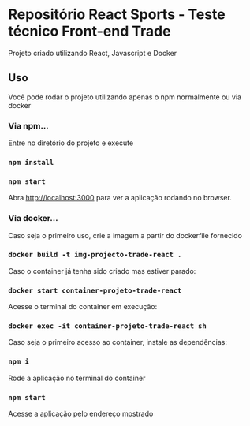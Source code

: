 # Repositório React Sports - Teste técnico Front-end Trade

Projeto criado utilizando React, Javascript e Docker

## Uso

Você pode rodar o projeto utilizando apenas o npm normalmente ou via docker

### Via npm...

Entre no diretório do projeto e execute

### `npm install`

### `npm start`

Abra [http://localhost:3000](http://localhost:3000) para ver a aplicação rodando no browser.

### Via docker...

Caso seja o primeiro uso, crie a imagem a partir do dockerfile fornecido

### `docker build -t img-projecto-trade-react .`

Caso o container já tenha sido criado mas estiver parado:

### `docker start container-projeto-trade-react`

Acesse o terminal do container em execução:
### `docker exec -it container-projeto-trade-react sh`

Caso seja o primeiro acesso ao container, instale as dependências:
### `npm i`

Rode a aplicação no terminal do container
### `npm start`

Acesse a aplicação pelo endereço mostrado
